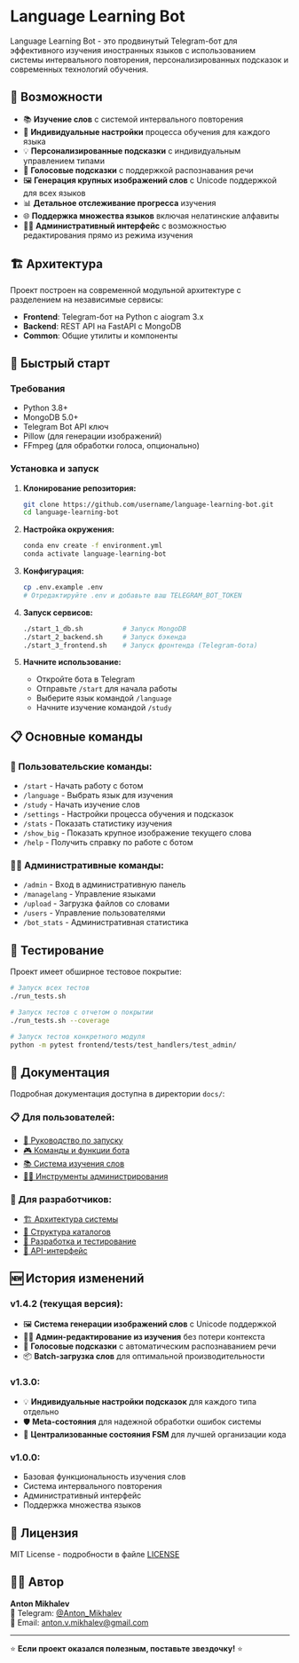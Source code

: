 # Language Learning Bot

Language Learning Bot - это продвинутый Telegram-бот для эффективного изучения иностранных языков с использованием системы интервального повторения, персонализированных подсказок и современных технологий обучения.

## 🌟 Возможности

- 📚 **Изучение слов** с системой интервального повторения
- 🎯 **Индивидуальные настройки** процесса обучения для каждого языка
- 💡 **Персонализированные подсказки** с индивидуальным управлением типами
- 🎤 **Голосовые подсказки** с поддержкой распознавания речи
- 🖼️ **Генерация крупных изображений слов** с Unicode поддержкой для всех языков
- 📊 **Детальное отслеживание прогресса** изучения
- 🌐 **Поддержка множества языков** включая нелатинские алфавиты
- 👨‍💼 **Административный интерфейс** с возможностью редактирования прямо из режима изучения

## 🏗️ Архитектура

Проект построен на современной модульной архитектуре с разделением на независимые сервисы:

- **Frontend**: Telegram-бот на Python с aiogram 3.x
- **Backend**: REST API на FastAPI с MongoDB
- **Common**: Общие утилиты и компоненты

## 🚀 Быстрый старт

### Требования

- Python 3.8+
- MongoDB 5.0+
- Telegram Bot API ключ
- Pillow (для генерации изображений)
- FFmpeg (для обработки голоса, опционально)

### Установка и запуск

1. **Клонирование репозитория:**
   ```bash
   git clone https://github.com/username/language-learning-bot.git
   cd language-learning-bot
   ```

2. **Настройка окружения:**
   ```bash
   conda env create -f environment.yml
   conda activate language-learning-bot
   ```

3. **Конфигурация:**
   ```bash
   cp .env.example .env
   # Отредактируйте .env и добавьте ваш TELEGRAM_BOT_TOKEN
   ```

4. **Запуск сервисов:**
   ```bash
   ./start_1_db.sh          # Запуск MongoDB
   ./start_2_backend.sh     # Запуск бэкенда
   ./start_3_frontend.sh    # Запуск фронтенда (Telegram-бота)
   ```

5. **Начните использование:**
   - Откройте бота в Telegram
   - Отправьте `/start` для начала работы
   - Выберите язык командой `/language`
   - Начните изучение командой `/study`

## 📋 Основные команды

### 👤 Пользовательские команды:
- `/start` - Начать работу с ботом
- `/language` - Выбрать язык для изучения
- `/study` - Начать изучение слов
- `/settings` - Настройки процесса обучения и подсказок
- `/stats` - Показать статистику изучения
- `/show_big` - Показать крупное изображение текущего слова
- `/help` - Получить справку по работе с ботом

### 👨‍💼 Административные команды:
- `/admin` - Вход в административную панель
- `/managelang` - Управление языками
- `/upload` - Загрузка файлов со словами
- `/users` - Управление пользователями
- `/bot_stats` - Административная статистика

## 🧪 Тестирование

Проект имеет обширное тестовое покрытие:

```bash
# Запуск всех тестов
./run_tests.sh

# Запуск тестов с отчетом о покрытии
./run_tests.sh --coverage

# Запуск тестов конкретного модуля
python -m pytest frontend/tests/test_handlers/test_admin/
```

## 📖 Документация

Подробная документация доступна в директории `docs/`:

### 📋 Для пользователей:
- [🚀 Руководство по запуску](docs/running/running_guide.md)
- [🎮 Команды и функции бота](docs/functionality/bot_commands.md)
- [📚 Система изучения слов](docs/functionality/learning_system.md)
- [👨‍💼 Инструменты администрирования](docs/functionality/admin_tools.md)

### 🔧 Для разработчиков:
- [🏗️ Архитектура системы](docs/architecture.md)
- [📁 Структура каталогов](docs/development/directory_structure.md)
- [🧪 Разработка и тестирование](docs/development/testing_guide.md)
- [🔌 API-интерфейс](docs/api/api_reference.md)

## 🆕 История изменений

### **v1.4.2 (текущая версия):**
- 🖼️ **Система генерации изображений слов** с Unicode поддержкой
- 👨‍💼 **Админ-редактирование из изучения** без потери контекста
- 🎤 **Голосовые подсказки** с автоматическим распознаванием речи
- 📦 **Batch-загрузка слов** для оптимальной производительности

### **v1.3.0:**
- 💡 **Индивидуальные настройки подсказок** для каждого типа отдельно
- 🛡️ **Meta-состояния** для надежной обработки ошибок системы
- 🎯 **Централизованные состояния FSM** для лучшей организации кода

### **v1.0.0:**
- Базовая функциональность изучения слов
- Система интервального повторения
- Административный интерфейс
- Поддержка множества языков


## 📄 Лицензия

MIT License - подробности в файле [LICENSE](LICENSE)

## 👨‍💻 Автор

**Anton Mikhalev**  
📱 Telegram: [@Anton_Mikhalev](https://t.me/Anton_Mikhalev)  
📧 Email: anton.v.mikhalev@gmail.com

---

⭐ **Если проект оказался полезным, поставьте звездочку!** ⭐
